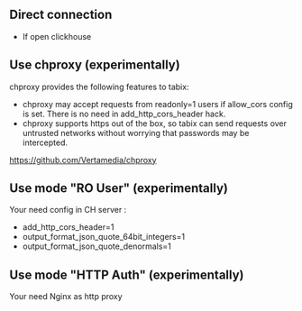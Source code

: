 ## Direct connection 

* If open clickhouse 


## Use chproxy (experimentally)


chproxy provides the following features to tabix:


* chproxy may accept requests from readonly=1 users if allow_cors config is set. There is no need in add_http_cors_header hack.
* chproxy supports https out of the box, so tabix can send requests over untrusted networks without worrying that passwords may be intercepted.


https://github.com/Vertamedia/chproxy



## Use mode "RO User" (experimentally)

Your need config in CH server :

* add_http_cors_header=1
* output_format_json_quote_64bit_integers=1
* output_format_json_quote_denormals=1


## Use mode "HTTP Auth" (experimentally)

Your need Nginx as http proxy